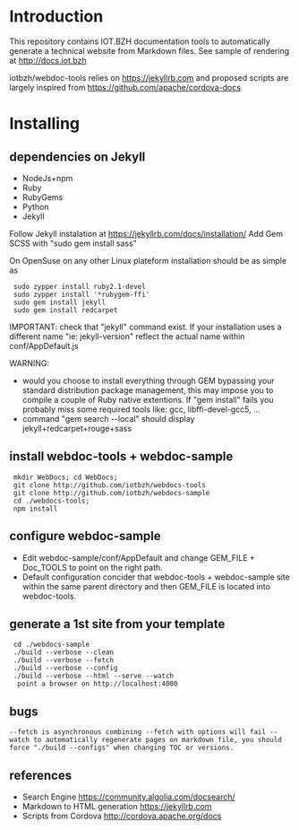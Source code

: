 Introduction
============

This repository contains IOT.BZH documentation tools to automatically generate a technical website from Markdown files.
See sample of rendering at http://docs.iot.bzh

iotbzh/webdoc-tools relies on https://jekyllrb.com and proposed scripts are largely inspired from https://github.com/apache/cordova-docs

Installing
==========

## dependencies on Jekyll
- NodeJs+npm
- Ruby
- RubyGems
- Python
- Jekyll

Follow Jekyll instalation at https://jekyllrb.com/docs/installation/
Add Gem SCSS with "sudo gem install sass"

On OpenSuse on any other Linux plateform installation should be as simple as
```
 sudo zypper install ruby2.1-devel
 sudo zypper install '*rubygem-ffi' 
 sudo gem install jekyll
 sudo gem install redcarpet
```
IMPORTANT: check that "jekyll" command exist. If your installation uses a different
name "ie: jekyll-version" reflect the actual name within conf/AppDefault.js

WARNING: 
+ would you choose to install everything through GEM bypassing your
standard distribution package management, this may impose you to compile 
a couple of Ruby native extentions. If "gem install" fails you probably
miss some required tools like: gcc, libffi-devel-gcc5, ...
+ command "gem search --local" should display  jekyll+redcarpet+rouge+sass

## install webdoc-tools + webdoc-sample

```
 mkdir WebDocs; cd WebDocs;
 git clone http://github.com/iotbzh/webdocs-tools
 git clone http://github.com/iotbzh/webdocs-sample
 cd ./webdocs-tools;
 npm install
```

## configure webdoc-sample

- Edit webdoc-sample/conf/AppDefault and change GEM_FILE + Doc_TOOLS to point on the right path.
- Default configuration concider that webdoc-tools + webdoc-sample site within the same parent directory and then GEM_FILE is located into webdoc-tools.

## generate a 1st site from your template

```
 cd ./webdocs-sample
 ./build --verbose --clean 
 ./build --verbose --fetch
 ./build --verbose --config
 ./build --verbose --html --serve --watch
  point a browser on http://localhost:4000
```

## bugs

``
--fetch is asynchronous combining --fetch with options will fail
--watch to automatically regenerate pages on markdown file, you should force "./build --configs" when changing TOC or versions.
``

## references

+ Search Engine https://community.algolia.com/docsearch/
+ Markdown to HTML generation https://jekyllrb.com
+ Scripts from Cordova http://cordova.apache.org/docs